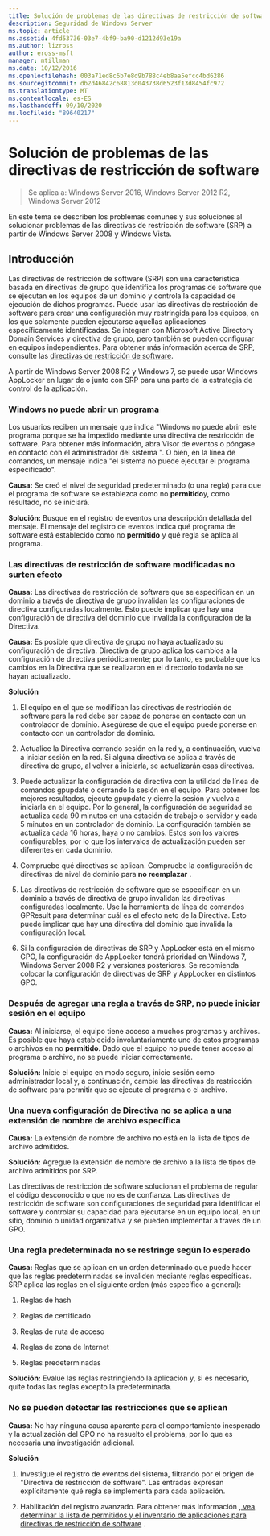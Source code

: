 ```yaml
---
title: Solución de problemas de las directivas de restricción de software
description: Seguridad de Windows Server
ms.topic: article
ms.assetid: 4fd53736-03e7-4bf9-ba90-d1212d93e19a
ms.author: lizross
author: eross-msft
manager: mtillman
ms.date: 10/12/2016
ms.openlocfilehash: 003a71ed8c6b7e8d9b788c4eb8aa5efcc4bd6286
ms.sourcegitcommit: db2d46842c68813d043738d6523f13d8454fc972
ms.translationtype: MT
ms.contentlocale: es-ES
ms.lasthandoff: 09/10/2020
ms.locfileid: "89640217"
---
```

# <a name="troubleshoot-software-restriction-policies"></a>Solución de problemas de las directivas de restricción de software

>Se aplica a: Windows Server 2016, Windows Server 2012 R2, Windows Server 2012

En este tema se describen los problemas comunes y sus soluciones al solucionar problemas de las directivas de restricción de software (SRP) a partir de Windows Server 2008 y Windows Vista.

## <a name="introduction"></a>Introducción
Las directivas de restricción de software (SRP) son una característica basada en directivas de grupo que identifica los programas de software que se ejecutan en los equipos de un dominio y controla la capacidad de ejecución de dichos programas. Puede usar las directivas de restricción de software para crear una configuración muy restringida para los equipos, en los que solamente pueden ejecutarse aquellas aplicaciones específicamente identificadas. Se integran con Microsoft Active Directory Domain Services y directiva de grupo, pero también se pueden configurar en equipos independientes. Para obtener más información acerca de SRP, consulte las [directivas de restricción de software](software-restriction-policies.md).

A partir de Windows Server 2008 R2 y Windows 7, se puede usar Windows AppLocker en lugar de o junto con SRP para una parte de la estrategia de control de la aplicación.

### <a name="windows-cannot-open-a-program"></a>Windows no puede abrir un programa
Los usuarios reciben un mensaje que indica "Windows no puede abrir este programa porque se ha impedido mediante una directiva de restricción de software. Para obtener más información, abra Visor de eventos o póngase en contacto con el administrador del sistema ". O bien, en la línea de comandos, un mensaje indica "el sistema no puede ejecutar el programa especificado".

**Causa:** Se creó el nivel de seguridad predeterminado (o una regla) para que el programa de software se establezca como no **permitido**y, como resultado, no se iniciará.

**Solución:** Busque en el registro de eventos una descripción detallada del mensaje. El mensaje del registro de eventos indica qué programa de software está establecido como no **permitido** y qué regla se aplica al programa.

### <a name="modified-software-restriction-policies-are-not-taking-effect"></a>Las directivas de restricción de software modificadas no surten efecto
**Causa:** Las directivas de restricción de software que se especifican en un dominio a través de directiva de grupo invalidan las configuraciones de directiva configuradas localmente. Esto puede implicar que hay una configuración de directiva del dominio que invalida la configuración de la Directiva.

**Causa:** Es posible que directiva de grupo no haya actualizado su configuración de directiva. Directiva de grupo aplica los cambios a la configuración de directiva periódicamente; por lo tanto, es probable que los cambios en la Directiva que se realizaron en el directorio todavía no se hayan actualizado.

**Solución**

1.  El equipo en el que se modifican las directivas de restricción de software para la red debe ser capaz de ponerse en contacto con un controlador de dominio. Asegúrese de que el equipo puede ponerse en contacto con un controlador de dominio.

2.  Actualice la Directiva cerrando sesión en la red y, a continuación, vuelva a iniciar sesión en la red. Si alguna directiva se aplica a través de directiva de grupo, al volver a iniciarla, se actualizarán esas directivas.

3.  Puede actualizar la configuración de directiva con la utilidad de línea de comandos gpupdate o cerrando la sesión en el equipo. Para obtener los mejores resultados, ejecute gpupdate y cierre la sesión y vuelva a iniciarla en el equipo. Por lo general, la configuración de seguridad se actualiza cada 90 minutos en una estación de trabajo o servidor y cada 5 minutos en un controlador de dominio. La configuración también se actualiza cada 16 horas, haya o no cambios. Estos son los valores configurables, por lo que los intervalos de actualización pueden ser diferentes en cada dominio.

4.  Compruebe qué directivas se aplican. Compruebe la configuración de directivas de nivel de dominio para **no reemplazar** .

5.  Las directivas de restricción de software que se especifican en un dominio a través de directiva de grupo invalidan las directivas configuradas localmente. Use la herramienta de línea de comandos GPResult para determinar cuál es el efecto neto de la Directiva. Esto puede implicar que hay una directiva del dominio que invalida la configuración local.

6.  Si la configuración de directivas de SRP y AppLocker está en el mismo GPO, la configuración de AppLocker tendrá prioridad en Windows 7, Windows Server 2008 R2 y versiones posteriores. Se recomienda colocar la configuración de directivas de SRP y AppLocker en distintos GPO.

### <a name="after-adding-a-rule-through-srp-you-cannot-log-on-to-your-computer"></a>Después de agregar una regla a través de SRP, no puede iniciar sesión en el equipo
**Causa:** Al iniciarse, el equipo tiene acceso a muchos programas y archivos. Es posible que haya establecido involuntariamente uno de estos programas o archivos en no **permitido**. Dado que el equipo no puede tener acceso al programa o archivo, no se puede iniciar correctamente.

**Solución:** Inicie el equipo en modo seguro, inicie sesión como administrador local y, a continuación, cambie las directivas de restricción de software para permitir que se ejecute el programa o el archivo.

### <a name="a-new-policy-setting-is-not-applying-to-a-specific-file-name-extension"></a>Una nueva configuración de Directiva no se aplica a una extensión de nombre de archivo específica
**Causa:** La extensión de nombre de archivo no está en la lista de tipos de archivo admitidos.

**Solución:** Agregue la extensión de nombre de archivo a la lista de tipos de archivo admitidos por SRP.

Las directivas de restricción de software solucionan el problema de regular el código desconocido o que no es de confianza. Las directivas de restricción de software son configuraciones de seguridad para identificar el software y controlar su capacidad para ejecutarse en un equipo local, en un sitio, dominio o unidad organizativa y se pueden implementar a través de un GPO.

### <a name="a-default-rule-is-not-restricting-as-expected"></a>Una regla predeterminada no se restringe según lo esperado
**Causa:** Reglas que se aplican en un orden determinado que puede hacer que las reglas predeterminadas se invaliden mediante reglas específicas. SRP aplica las reglas en el siguiente orden (más específico a general):

1.  Reglas de hash

2.  Reglas de certificado

3.  Reglas de ruta de acceso

4.  Reglas de zona de Internet

5.  Reglas predeterminadas

**Solución:** Evalúe las reglas restringiendo la aplicación y, si es necesario, quite todas las reglas excepto la predeterminada.

### <a name="unable-to-discover-which-restrictions-are-applied"></a>No se pueden detectar las restricciones que se aplican
**Causa:** No hay ninguna causa aparente para el comportamiento inesperado y la actualización del GPO no ha resuelto el problema, por lo que es necesaria una investigación adicional.

**Solución**

1.  Investigue el registro de eventos del sistema, filtrando por el origen de "Directiva de restricción de software". Las entradas expresan explícitamente qué regla se implementa para cada aplicación.

2.  Habilitación del registro avanzado. Para obtener más información [, vea determinar la lista de permitidos y el inventario de aplicaciones para directivas de restricción de software](software-restriction-policies.md) .


